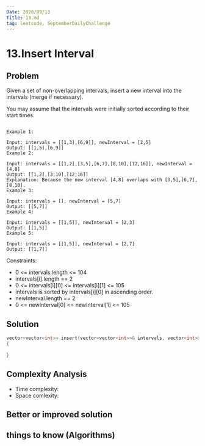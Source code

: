 ```yaml
---
Date: 2020/09/13
Title: 13.md
tag: leetcode, SeptemberDailyChallenge
---
```

# 13.Insert Interval

## Problem
Given a set of non-overlapping intervals, insert a new interval into the intervals (merge if necessary).

You may assume that the intervals were initially sorted according to their start times.
```

Example 1:

Input: intervals = [[1,3],[6,9]], newInterval = [2,5]
Output: [[1,5],[6,9]]
Example 2:

Input: intervals = [[1,2],[3,5],[6,7],[8,10],[12,16]], newInterval = [4,8]
Output: [[1,2],[3,10],[12,16]]
Explanation: Because the new interval [4,8] overlaps with [3,5],[6,7],[8,10].
Example 3:

Input: intervals = [], newInterval = [5,7]
Output: [[5,7]]
Example 4:

Input: intervals = [[1,5]], newInterval = [2,3]
Output: [[1,5]]
Example 5:

Input: intervals = [[1,5]], newInterval = [2,7]
Output: [[1,7]]
```

Constraints:

- 0 <= intervals.length <= 104
- intervals[i].length == 2
- 0 <= intervals[i][0] <= intervals[i][1] <= 105
- intervals is sorted by intervals[i][0] in ascending order.
- newInterval.length == 2
- 0 <= newInterval[0] <= newInterval[1] <= 105
## Solution
```cpp
vector<vector<int>> insert(vector<vector<int>>& intervals, vector<int>& newInterval)
{
    
}
```
## Complexity Analysis
- Time complexity:
- Space comlexity:
## Better or improved solution

## things to know (Algorithms)